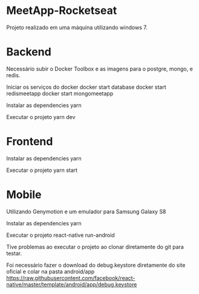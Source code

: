 # MeetApp-Rocketseat
Projeto realizado em uma máquina utilizando windows 7.

# Backend
Necessário subir o Docker Toolbox e as imagens para o postgre, mongo, e redis.

Iniciar os serviços do docker
docker start database
docker start redismeetapp
docker start mongomeetapp

Instalar as dependencies
yarn

Executar o projeto
yarn dev

# Frontend
Instalar as dependencies
yarn

Executar o projeto
yarn start

# Mobile
Utilizando Genymotion e um emulador para Samsung Galaxy S8

Instalar as dependencies
yarn

Executar o projeto
react-native run-android

Tive problemas ao executar o projeto ao clonar diretamente do git para testar.

Foi necessário fazer o download do debug.keystore diretamente do site oficial e colar na pasta android/app
https://raw.githubusercontent.com/facebook/react-native/master/template/android/app/debug.keystore

